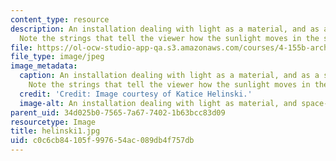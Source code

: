 ```yaml
---
content_type: resource
description: An installation dealing with light as a material, and as a space-maker.
  Note the strings that tell the viewer how the sunlight moves in the space.
file: https://ol-ocw-studio-app-qa.s3.amazonaws.com/courses/4-155b-architectural-design-level-iii-a-student-center-for-mit-fall-2004/c0c6cb84105f997654ac089db4f757db_helinski1.jpg
file_type: image/jpeg
image_metadata:
  caption: An installation dealing with light as a material, and as a space-maker.
    Note the strings that tell the viewer how the sunlight moves in the space.
  credit: 'Credit: Image courtesy of Katice Helinski.'
  image-alt: An installation dealing with light as material, and space-maker.
parent_uid: 34d025b0-7565-7a67-7402-1b63bcc83d09
resourcetype: Image
title: helinski1.jpg
uid: c0c6cb84-105f-9976-54ac-089db4f757db
---
```

